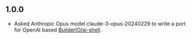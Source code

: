 ## 1.0.0
- Asked Anthropic Opus model claude-3-opus-20240229 to write a port for OpenAI based [BuilderIO/ai-shell](https://github.com/BuilderIO/ai-shell).